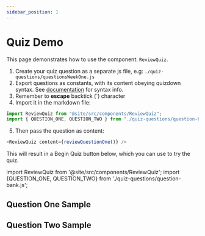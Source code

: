 ```yaml
---
sidebar_position: 1
---
```


# Quiz Demo

This page demonstrates how to use the component: `ReviewQuiz`.

1. Create your quiz question as a separate js file, e.g: `./quiz-questions/questionsWeekOne.js`
2. Export questions as constants, with its content obeying quizdown syntax. See [documentation](https://github.com/bonartm/quizdown-js/blob/main/docs/syntax.md) for syntax info.
3. Remember to **escape** backtick (\`) character
4. Import it in the markdown file:

```js
import ReviewQuiz from "@site/src/components/ReviewQuiz";
import { QUESTION_ONE, QUESTION_TWO } from "./quiz-questions/question-bank.js";
```

5. Then pass the question as content:

```js
<ReviewQuiz content={reviewQuestionOne()} />
```

This will result in a Begin Quiz button below, which you can use to try the quiz.

import ReviewQuiz from '@site/src/components/ReviewQuiz';
import {QUESTION_ONE, QUESTION_TWO} from './quiz-questions/question-bank.js';

## Question One Sample

<ReviewQuiz content={QUESTION_ONE} name="quizdownQuestionOne"/>

## Question Two Sample

<ReviewQuiz content={QUESTION_TWO} name="quizdownQuestionTwo"/>
